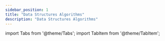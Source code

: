 ```yaml
---
sidebar_position: 1
title: "Data Structures Algorithms"
description: "Data Structures Algorithms"
---
```

import Tabs from '@theme/Tabs';
import TabItem from '@theme/TabItem';

